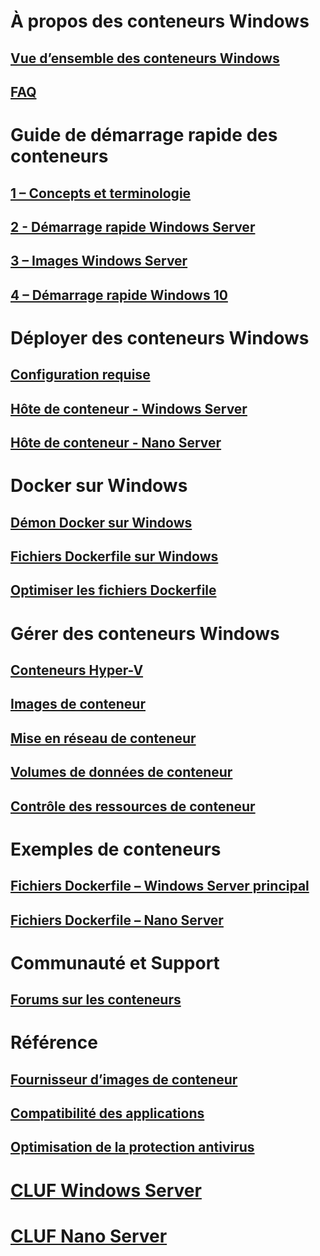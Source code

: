 # À propos des conteneurs Windows
## [Vue d’ensemble des conteneurs Windows](about/about_overview.md)
## [FAQ](about/faq.md)

# Guide de démarrage rapide des conteneurs
## [1 – Concepts et terminologie](quick_start/quick_start.md)
## [2 - Démarrage rapide Windows Server](quick_start/quick_start_windows_server.md)
## [3 – Images Windows Server](quick_start/quick_start_images.md)
## [4 – Démarrage rapide Windows 10](quick_start/quick_start_windows_10.md)

# Déployer des conteneurs Windows
## [Configuration requise](deployment/system_requirements.md)
## [Hôte de conteneur - Windows Server](deployment/deployment.md)
## [Hôte de conteneur - Nano Server](deployment/deployment_nano.md)

# Docker sur Windows
## [Démon Docker sur Windows](docker/configure_docker_daemon.md)
## [Fichiers Dockerfile sur Windows](docker/manage_windows_dockerfile.md)
## [Optimiser les fichiers Dockerfile](docker/optimize_windows_dockerfile.md)

# Gérer des conteneurs Windows
## [Conteneurs Hyper-V](management/hyperv_container.md)
## [Images de conteneur](management/manage_images.md)
## [Mise en réseau de conteneur](management/container_networking.md)
## [Volumes de données de conteneur](management/manage_data.md)
## [Contrôle des ressources de conteneur](management/manage_resources.md)

# Exemples de conteneurs
## [Fichiers Dockerfile – Windows Server principal](https://github.com/Microsoft/Virtualization-Documentation/tree/master/windows-container-samples/windowsservercore)
## [Fichiers Dockerfile – Nano Server](https://github.com/Microsoft/Virtualization-Documentation/tree/master/windows-container-samples/nanoserver)

# Communauté et Support
## [Forums sur les conteneurs](https://social.msdn.microsoft.com/Forums/en-US/home?forum=windowscontainers)

# Référence
## [Fournisseur d’images de conteneur](https://github.com/PowerShell/ContainerProvider)
## [Compatibilité des applications](reference/app_compat.md)
## [Optimisation de la protection antivirus](https://msdn.microsoft.com/en-us/windows/hardware/drivers/ifs/anti-virus-optimization-for-windows-containers)
# [CLUF Windows Server](EULA.md)
# [CLUF Nano Server](Nano_EULA.md)



<!--HONumber=Jun16_HO4-->



